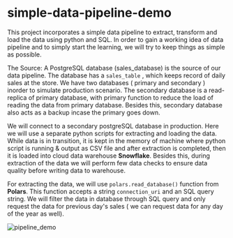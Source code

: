 # simple-data-pipeline-demo
This project incorporates a simple data pipeline to extract, transform and load the data using python and SQL.
In order to gain a working idea of data pipeline and to simply start the learning, we will try to keep things
 as simple as possible.

The Source: A PostgreSQL database (sales_database) is the source of our data pipeline. The database has a `sales_table`
, which keeps record of daily sales at the store. We have two databases ( primary and secondary ) inorder to simulate production
scenario. The secondary database is a read-replica of primary database, with primary function to reduce the load of reading the
data from primary database. Besides this, secondary database also acts as a backup incase the primary goes down.

We will connect to a secondary postgreSQL database in production. Here we will use a separate python scripts for extracting and loading the data. While data is in transition, it is kept in the memory of machine where python script is running & output as CSV file and after extraction is completed, then it is loaded into cloud data warehouse **Snowflake**. Besides this, during extraction of the data we will perform few data checks to ensure data quality before writing data to warehouse.


For extracting the data, we will use `polars.read_database()` function from **Polars**. This function accepts
a string `connection_uri` and an SQL query string. We will filter the data in database through SQL query and 
only request the data for previous day's sales ( we can request data for any day of the year as well).

![pipeline_demo](https://github.com/bijay-05/simple-data-pipeline-demo/assets/86017045/830ff883-f777-47c6-8389-14fe7d1fcf88)
